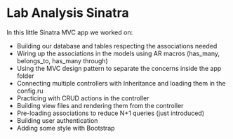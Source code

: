 # Lab Analysis Sinatra

In this little Sinatra MVC app we worked on:

- Building our database and tables respecting the associations needed
- Wiring up the associations in the models using AR macros (has_many, belongs_to, has_many through)
- Using the MVC design pattern to separate the concerns inside the app folder
- Connecting multiple controllers with Inheritance and loading them in the config.ru
- Practicing with CRUD actions in the controller
- Building view files and rendering them from the controller
- Pre-loading associations to reduce N+1 queries (just introduced)
- Building user authentication
- Adding some style with Bootstrap
